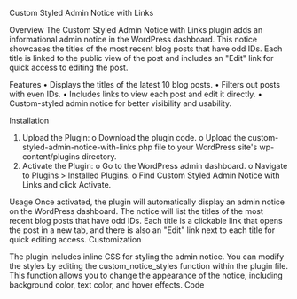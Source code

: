 Custom Styled Admin Notice with Links

Overview
The Custom Styled Admin Notice with Links plugin adds an informational admin notice in the WordPress dashboard. This notice showcases the titles of the most recent blog posts that have odd IDs. Each title is linked to the public view of the post and includes an "Edit" link for quick access to editing the post.

Features
•	Displays the titles of the latest 10 blog posts.
•	Filters out posts with even IDs.
•	Includes links to view each post and edit it directly.
•	Custom-styled admin notice for better visibility and usability.

Installation
1.	Upload the Plugin:
  o	Download the plugin code.
  o	Upload the custom-styled-admin-notice-with-links.php file to your WordPress site's wp-content/plugins directory.
2.	Activate the Plugin:
  o	Go to the WordPress admin dashboard.
  o	Navigate to Plugins > Installed Plugins.
  o	Find Custom Styled Admin Notice with Links and click Activate.

Usage
Once activated, the plugin will automatically display an admin notice on the WordPress dashboard. The notice will list the titles of the most recent blog posts that have odd IDs. Each title is a clickable link that opens the post in a new tab, and there is also an "Edit" link next to each title for quick editing access.
Customization

The plugin includes inline CSS for styling the admin notice. You can modify the styles by editing the custom_notice_styles function within the plugin file. This function allows you to change the appearance of the notice, including background color, text color, and hover effects.
Code

